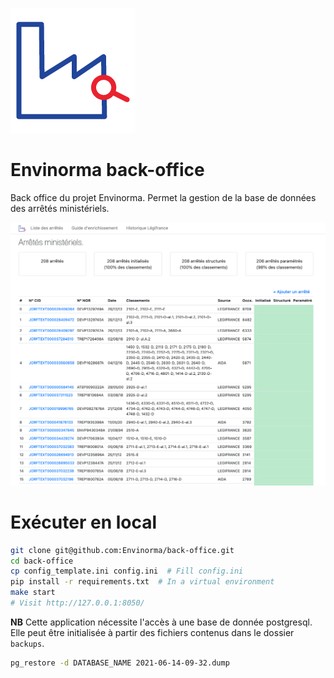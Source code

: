 ![Envinorma Logo](./back_office/assets/favicon.ico)

# Envinorma back-office

Back office du projet Envinorma. Permet la gestion de la base de données des arrêtés ministériels.

![back_office](./back_office/assets/screenshot.png)

# Exécuter en local

```sh
git clone git@github.com:Envinorma/back-office.git
cd back-office
cp config_template.ini config.ini  # Fill config.ini
pip install -r requirements.txt  # In a virtual environment
make start
# Visit http://127.0.0.1:8050/
```

**NB**
Cette application nécessite l'accès à une base de donnée postgresql.
Elle peut être initialisée à partir des fichiers contenus dans le dossier `backups`.

```sh
pg_restore -d DATABASE_NAME 2021-06-14-09-32.dump
```
